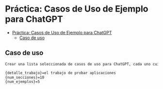 # Práctica: Casos de Uso de Ejemplo para ChatGPT

- [Práctica: Casos de Uso de Ejemplo para ChatGPT](#práctica-casos-de-uso-de-ejemplo-para-chatgpt)
  - [Caso de uso](#caso-de-uso)





## Caso de uso

```bash
Crear una lista seleccionada de casos de uso para ChatGPT, cada uno cuidadosamente diseñado para alinearse con {detalle_trabajo}. Esta lista me servirá de guía personalizada, permitiéndome aprovechar las capacidades de ChatGPT en varios aspectos sobre lo anterior. Organiza esta lista en {num_secciones} secciones distintas ordenadas por su relevancia para mi ocupación. En cada sección, construye una tabla con columnas para "Caso de uso" y "Ejemplo de solicitud". Cada sección contendrá {num_ejemplos} ejemplos de casos de uso. El "Ejemplo de solicitud" se redactará en forma de solicitud directa a ChatGPT. Comienza preguntándome por mi ocupación, y en base a ella rellena los intereses, objetivos, retos a los que me enfrento.

{detalle_trabajo}=el trabajo de probar aplicaciones
{num_secciones}=10
{num_ejemplos}=5
```